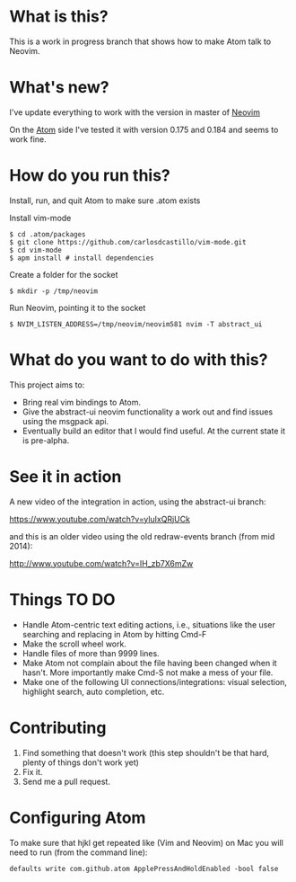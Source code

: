 # What is this?

This is a work in progress branch that shows how to make Atom talk to Neovim.

# What's new?
I've update everything to work with the version in master of
[Neovim](http://github.com/neovim/neovim)

On the [Atom](https://atom.io/) side I've tested it with version 0.175 and
0.184 and seems to work fine.

# How do you run this?

Install, run, and quit Atom to make sure .atom exists

Install vim-mode

    $ cd .atom/packages
    $ git clone https://github.com/carlosdcastillo/vim-mode.git
    $ cd vim-mode
    $ apm install # install dependencies

Create a folder for the socket

    $ mkdir -p /tmp/neovim

Run Neovim, pointing it to the socket

    $ NVIM_LISTEN_ADDRESS=/tmp/neovim/neovim581 nvim -T abstract_ui

# What do you want to do with this?

This project aims to:

* Bring real vim bindings to Atom.
* Give the abstract-ui neovim functionality a work out and find issues using
the msgpack api.
* Eventually build an editor that I would find useful. At the current state it is
pre-alpha.

# See it in action

A new video of the integration in action, using the abstract-ui branch:

https://www.youtube.com/watch?v=yluIxQRjUCk

and this is an older video using the old redraw-events branch (from mid 2014):

http://www.youtube.com/watch?v=lH_zb7X6mZw

# Things TO DO

* Handle Atom-centric text editing actions, i.e., situations like the user
searching and replacing in Atom by hitting Cmd-F
* Make the scroll wheel work.
* Handle files of more than 9999 lines.
* Make Atom not complain about the file having been changed when it hasn't.
More importantly make Cmd-S not make a mess of your file.
* Make one of the following UI connections/integrations: visual selection,
highlight search, auto completion, etc.

# Contributing

1. Find something that doesn't work (this step shouldn't be that hard, plenty
of things don't work yet)
2. Fix it. 
3. Send me a pull request.

# Configuring Atom
To make sure that hjkl get repeated like (Vim and Neovim) on Mac you will need to
run (from the command line):

    defaults write com.github.atom ApplePressAndHoldEnabled -bool false

